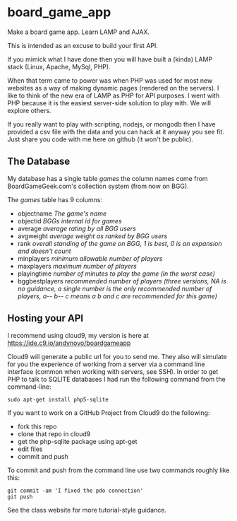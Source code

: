 # board_game_app
Make a board game app.  Learn LAMP and AJAX.

This is intended as an excuse to build your first API.

If you mimick what I have done then you will have built a (kinda) LAMP stack (Linux, Apache, MySql, PHP).  

When that term came to power was when PHP was used for most new websites as a way of making dynamic pages (rendered on the servers).  I like to think of the new era of LAMP as PHP for API purposes.  I went with PHP because it is the easiest server-side solution to play with.  We will explore others.

If you really want to play with scripting, nodejs, or mongodb then I have provided a csv file with the data and you can hack at it anyway you see fit.  Just share you code with me here on github (it won't be public).

## The Database
My database has a single table *games* the column names come from BoardGameGeek.com's collection system (from now on BGG).

The *games* table has 9 columns:

+ objectname *The game's name*
+ objectid *BGGs internal id for games*
+ average *average rating by all BGG users*
+ avgweight *average weight as ranked by BGG users*
+ rank *overall standing of the game on BGG, 1 is best, 0 is an expansion and doesn't count*
+ minplayers *minimum allowable number of players*
+ maxplayers *maximum number of players*
+ playingtime *number of minutes to play the game (in the worst case)*
+ bggbestplayers *recommended number of players (three versions, NA is no guidance, a single number is the only recommended number of players, a-- b-- c means a b and c are recommended for this game)*

## Hosting your API

I recommend using cloud9, my version is here at https://ide.c9.io/andynovo/boardgameapp

Cloud9 will generate a public url for you to send me.  They also will simulate for you the experience of working from a server via a command line interface (common when working with servers, see SSH).  In order to get PHP to talk to SQLITE databases I had run the following command from the command-line:

    sudo apt-get install php5-sqlite

If you want to work on a GitHub Project from Cloud9 do the following:

+ fork this repo
+ clone that repo in cloud9
+ get the php-sqlite package using apt-get
+ edit files
+ commit and push

To commit and push from the command line use two commands roughly like this:

    git commit -am 'I fixed the pdo connection'
    git push

See the class website for more tutorial-style guidance.
